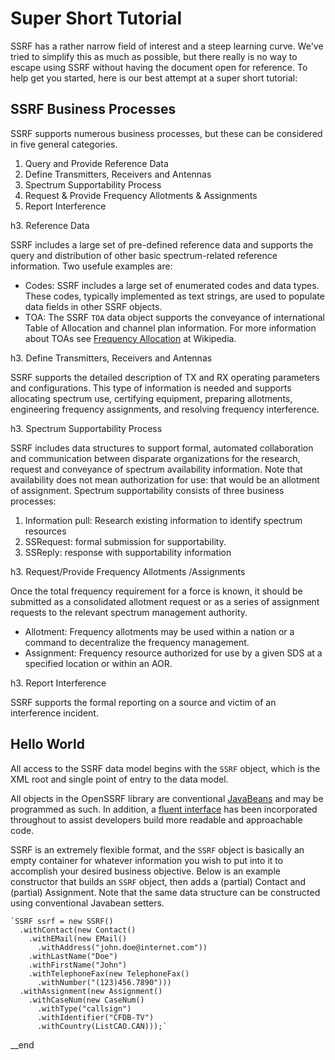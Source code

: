 Super Short Tutorial
====================

SSRF has a rather narrow field of interest and a steep learning curve. We've tried to simplify this as much as possible, but there really is no way to escape using SSRF without having the document open for reference. To help get you started, here is our best attempt at a super short tutorial:

SSRF Business Processes
-----------------------

SSRF supports numerous business processes, but these can be considered in five general categories.

 1. Query and Provide Reference Data
 2. Define Transmitters, Receivers and Antennas
 3. Spectrum Supportability Process
 4. Request & Provide Frequency Allotments & Assignments
 5. Report Interference

h3. Reference Data

SSRF includes a large set of pre-defined reference data and supports the query and distribution of other basic spectrum-related reference information. Two usefule examples are:

 * Codes: SSRF includes a large set of enumerated codes and data types. These codes, typically implemented as text strings, are used to populate data fields in other SSRF objects.
 * TOA: The SSRF `TOA` data object supports the conveyance of international Table of Allocation and channel plan information. For more information about TOAs see [Frequency Allocation](http://en.wikipedia.org/wiki/Frequency_allocation) at Wikipedia.

h3. Define Transmitters, Receivers and Antennas

SSRF supports the detailed description of TX and RX operating parameters and configurations. This type of information is needed and supports allocating spectrum use, certifying equipment, preparing allotments, engineering frequency assignments, and resolving frequency interference.

h3. Spectrum Supportability Process

SSRF includes data structures to support formal, automated collaboration and communication between disparate organizations for the research, request and conveyance of spectrum availability information. Note that availability does not mean authorization for use: that would be an allotment of assignment. Spectrum supportability consists of three business processes:

 1. Information pull: Research existing information to identify spectrum resources
 2. SSRequest: formal submission for supportability.
 3. SSReply: response with supportability information

h3. Request/Provide Frequency Allotments /Assignments

Once the total frequency requirement for a force is known, it should be submitted as a consolidated allotment request or as a series of assignment requests to the relevant spectrum management authority.

 * Allotment: Frequency allotments may be used within a nation or a command to decentralize the frequency management.
 * Assignment: Frequency resource authorized for use by a given SDS at a specified location or within an AOR.

h3. Report Interference

SSRF supports the formal reporting on a source and victim of an interference incident.

Hello World
-----------

All access to the SSRF data model begins with the `SSRF` object, which is the XML root and single point of entry to the data model.

All objects in the OpenSSRF library are conventional [JavaBeans](http://en.wikipedia.org/wiki/JavaBeans) and may be programmed as such. In addition, a [fluent interface](http://en.wikipedia.org/wiki/Fluent_interface) has been incorporated throughout to assist developers build more readable and approachable code.

SSRF is an extremely flexible format, and the `SSRF` object is basically an empty container for whatever information you wish to put into it to accomplish your desired business objective. Below is an example constructor that builds an `SSRF` object, then adds a (partial) Contact and (partial) Assignment. Note that the same data structure can be constructed using conventional Javabean setters.

    `SSRF ssrf = new SSRF()
      .withContact(new Contact()
        .withEMail(new EMail()
          .withAddress("john.doe@internet.com"))
        .withLastName("Doe")
        .withFirstName("John")
        .withTelephoneFax(new TelephoneFax()
          .withNumber("(123)456.7890")))
      .withAssignment(new Assignment()
        .withCaseNum(new CaseNum()
          .withType("callsign")
          .withIdentifier("CFDB-TV")
          .withCountry(ListCAO.CAN)));`

__end

